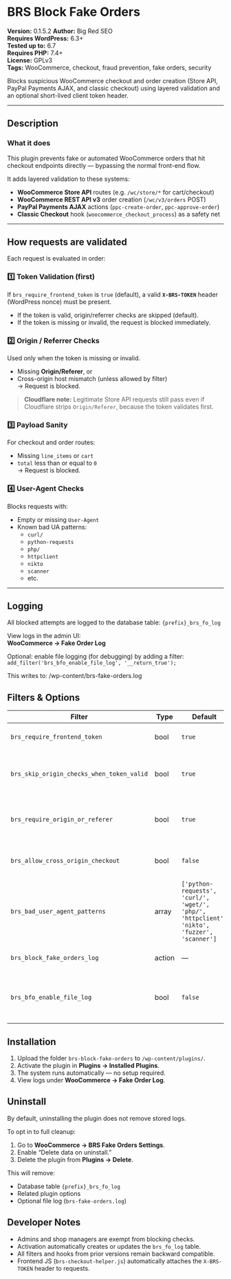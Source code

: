 # BRS Block Fake Orders

**Version:** 0.1.5.2 
**Author:** Big Red SEO  
**Requires WordPress:** 6.3+  
**Tested up to:** 6.7  
**Requires PHP:** 7.4+  
**License:** GPLv3  
**Tags:** WooCommerce, checkout, fraud prevention, fake orders, security

Blocks suspicious WooCommerce checkout and order creation (Store API, PayPal Payments AJAX, and classic checkout) using layered validation and an optional short-lived client token header.

---

## Description

### What it does
This plugin prevents fake or automated WooCommerce orders that hit checkout endpoints directly — bypassing the normal front-end flow.

It adds layered validation to these systems:

- **WooCommerce Store API** routes (e.g. `/wc/store/*` for cart/checkout)
- **WooCommerce REST API v3** order creation (`/wc/v3/orders` POST)
- **PayPal Payments AJAX** actions (`ppc-create-order`, `ppc-approve-order`)
- **Classic Checkout** hook (`woocommerce_checkout_process`) as a safety net

---

## How requests are validated

Each request is evaluated in order:

### 1️⃣ Token Validation (first)
If `brs_require_frontend_token` is `true` (default), a valid **`X-BRS-TOKEN`** header (WordPress nonce) must be present.

- If the token is valid, origin/referrer checks are skipped (default).
- If the token is missing or invalid, the request is blocked immediately.

### 2️⃣ Origin / Referrer Checks  
Used only when the token is missing or invalid.

- Missing **Origin/Referer**, or  
- Cross-origin host mismatch (unless allowed by filter)  
→ Request is blocked.

> **Cloudflare note:** Legitimate Store API requests still pass even if Cloudflare strips `Origin/Referer`, because the token validates first.

### 3️⃣ Payload Sanity
For checkout and order routes:
- Missing `line_items` or `cart`
- `total` less than or equal to `0`  
→ Request is blocked.

### 4️⃣ User-Agent Checks
Blocks requests with:
- Empty or missing `User-Agent`
- Known bad UA patterns:
  - `curl/`
  - `python-requests`
  - `php/`
  - `httpclient`
  - `nikto`
  - `scanner`
  - etc.

---

## Logging

All blocked attempts are logged to the database table: `{prefix}_brs_fo_log`

View logs in the admin UI:  
**WooCommerce → Fake Order Log**

Optional: enable file logging (for debugging) by adding a filter:
`add_filter('brs_bfo_enable_file_log', '__return_true');`

This writes to:
/wp-content/brs-fake-orders.log

## Filters & Options

| Filter | Type | Default | Description |
|---------|------|----------|-------------|
| `brs_require_frontend_token` | bool | `true` | Require a valid token header. |
| `brs_skip_origin_checks_when_token_valid` | bool | `true` | Skip origin/referer checks if token passes. |
| `brs_require_origin_or_referer` | bool | `true` | Require Origin or Referer when token is missing. |
| `brs_allow_cross_origin_checkout` | bool | `false` | Allow cross-origin requests for checkout. |
| `brs_bad_user_agent_patterns` | array | `['python-requests', 'curl/', 'wget/', 'php/', 'httpclient', 'nikto', 'fuzzer', 'scanner']` | Additional UA block patterns. |
| `brs_block_fake_orders_log` | action | — | Fires when a request is logged. |
| `brs_bfo_enable_file_log` | bool | `false` | Enable flat file logging to `/wp-content/brs-fake-orders.log`. |

## Installation

1. Upload the folder `brs-block-fake-orders` to `/wp-content/plugins/`.
2. Activate the plugin in **Plugins → Installed Plugins**.
3. The system runs automatically — no setup required.
4. View logs under **WooCommerce → Fake Order Log**.

## Uninstall

By default, uninstalling the plugin does not remove stored logs.

To opt in to full cleanup:

1. Go to **WooCommerce → BRS Fake Orders Settings**.
2. Enable “Delete data on uninstall.”
3. Delete the plugin from **Plugins → Delete**.

This will remove:
- Database table `{prefix}_brs_fo_log`
- Related plugin options
- Optional file log (`brs-fake-orders.log`)

## Developer Notes

- Admins and shop managers are exempt from blocking checks.
- Activation automatically creates or updates the `brs_fo_log` table.
- All filters and hooks from prior versions remain backward compatible.
- Frontend JS (`brs-checkout-helper.js`) automatically attaches the `X-BRS-TOKEN` header to requests.

